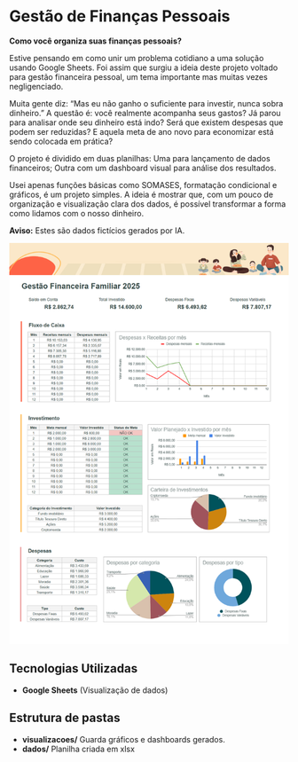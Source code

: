 # Gestão de Finanças Pessoais

**Como você organiza suas finanças pessoais?**

Estive pensando em como unir um problema cotidiano a uma solução usando Google Sheets. Foi assim que surgiu a ideia deste projeto voltado para gestão financeira pessoal, um tema importante mas muitas vezes negligenciado.

Muita gente diz:
 “Mas eu não ganho o suficiente para investir, nunca sobra dinheiro.”
A questão é: você realmente acompanha seus gastos? Já parou para analisar onde seu dinheiro está indo? Será que existem despesas que podem ser reduzidas? E aquela meta de ano novo para economizar está sendo colocada em prática?

O projeto é dividido em duas planilhas:
Uma para lançamento de dados financeiros;
Outra com um dashboard visual para análise dos resultados.

Usei apenas funções básicas como SOMASES, formatação condicional e gráficos, é um projeto simples. A ideia é mostrar que, com um pouco de organização e visualização clara dos dados, é possível transformar a forma como lidamos com o nosso dinheiro.

**Aviso:** Estes são dados fictícios gerados por IA.

![Projeto de Gestão Financeira Pessoal](visualizacoes/Dashboard.png)

## Tecnologias Utilizadas
- **Google Sheets** (Visualização de dados)

## Estrutura de pastas
- **visualizacoes/**  Guarda gráficos e dashboards gerados.
- **dados/**  Planilha criada em xlsx
